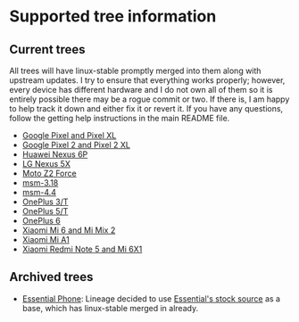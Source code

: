 # Supported tree information

## Current trees

All trees will have linux-stable promptly merged into them along with upstream updates. I try to ensure that everything works properly; however, every device has different hardware and I do not own all of them so it is entirely possible there may be a rogue commit or two. If there is, I am happy to help track it down and either fix it or revert it. If you have any questions, follow the getting help instructions in the main README file.

* [Google Pixel and Pixel XL](marlin.md)
* [Google Pixel 2 and Pixel 2 XL](wahoo.md)
* [Huawei Nexus 6P](angler.md)
* [LG Nexus 5X](bullhead.md)
* [Moto Z2 Force](nash.md)
* [msm-3.18](msm-3.18.md)
* [msm-4.4](msm-4.4.md)
* [OnePlus 3/T](op3.md)
* [OnePlus 5/T](op5.md)
* [OnePlus 6](op6.md)
* [Xiaomi Mi 6 and Mi Mix 2](sagit.md)
* [Xiaomi Mi A1](tissot.md)
* [Xiaomi Redmi Note 5 and Mi 6X1](whyred.md)

## Archived trees

* [Essential Phone](mata.md): Lineage decided to use [Essential's stock source](https://github.com/EssentialOpenSource/linux) as a base, which has linux-stable merged in already.
